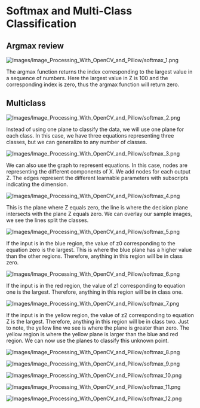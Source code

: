 # Softmax and Multi-Class Classification

## Argmax review

![Images/Image_Processing_With_OpenCV_and_Pillow/softmax_1.png](Images/Image_Processing_With_OpenCV_and_Pillow/softmax_1.png)

The argmax function returns the index corresponding to the largest value in a sequence of numbers. Here the largest value in Z is 100 and the corresponding index is zero, thus the argmax function will return zero. 

## Multiclass

![Images/Image_Processing_With_OpenCV_and_Pillow/softmax_2.png](Images/Image_Processing_With_OpenCV_and_Pillow/softmax_2.png)

Instead of using one plane to classify the data, we will use one plane for each class. In this case, we have three equations representing three classes, but we can generalize to any number of classes.

![Images/Image_Processing_With_OpenCV_and_Pillow/softmax_3.png](Images/Image_Processing_With_OpenCV_and_Pillow/softmax_3.png)

We can also use the graph to represent equations. In this case, nodes are representing the different components of X. We add nodes for each output Z. The edges represent the different learnable parameters with subscripts indicating the dimension. 

![Images/Image_Processing_With_OpenCV_and_Pillow/softmax_4.png](Images/Image_Processing_With_OpenCV_and_Pillow/softmax_4.png)

This is the plane where Z equals zero, the line is where the decision plane intersects with the plane Z equals zero. We can overlay our sample images, we see the lines split the classes. 

![Images/Image_Processing_With_OpenCV_and_Pillow/softmax_5.png](Images/Image_Processing_With_OpenCV_and_Pillow/softmax_5.png)

If the input is in the blue region, the value of z0 corresponding to the equation zero is the largest. This is where the blue plane has a higher value than the other regions. Therefore, anything in this region will be in class zero. 

![Images/Image_Processing_With_OpenCV_and_Pillow/softmax_6.png](Images/Image_Processing_With_OpenCV_and_Pillow/softmax_6.png)

If the input is in the red region, the value of z1 corresponding to equation one is the largest. Therefore, anything in this region will be in class one. 

![Images/Image_Processing_With_OpenCV_and_Pillow/softmax_7.png](Images/Image_Processing_With_OpenCV_and_Pillow/softmax_7.png)

If the input is in the yellow region, the value of z2 corresponding to equation Z is the largest. Therefore, anything in this region will be in class two. Just to note, the yellow line we see is where the plane is greater than zero. The yellow region is where the yellow plane is larger than the blue and red region. We can now use the planes to classify this unknown point.

![Images/Image_Processing_With_OpenCV_and_Pillow/softmax_8.png](Images/Image_Processing_With_OpenCV_and_Pillow/softmax_8.png)

![Images/Image_Processing_With_OpenCV_and_Pillow/softmax_9.png](Images/Image_Processing_With_OpenCV_and_Pillow/softmax_9.png)

![Images/Image_Processing_With_OpenCV_and_Pillow/softmax_10.png](Images/Image_Processing_With_OpenCV_and_Pillow/softmax_10.png)

![Images/Image_Processing_With_OpenCV_and_Pillow/softmax_11.png](Images/Image_Processing_With_OpenCV_and_Pillow/softmax_11.png)

![Images/Image_Processing_With_OpenCV_and_Pillow/softmax_12.png](Images/Image_Processing_With_OpenCV_and_Pillow/softmax_12.png)



